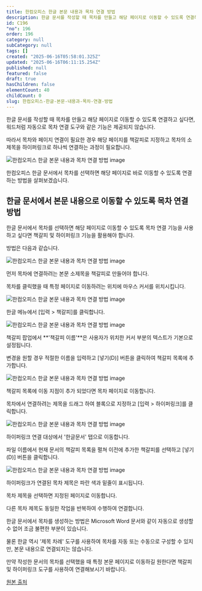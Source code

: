 ```yaml
---
title: 한컴오피스 한글 본문 내용과 목차 연결 방법
description: 한글 문서를 작성할 때 목차를 만들고 해당 페이지로 이동할 수 있도록 연결하고 싶다면, 워드처럼 자동으로 목차 연결 도구와 같은 기능은 제공되지 않습니다.
id: C196
"no": 196
order: 196
category: null
subCategory: null
tags: []
created: "2025-06-16T05:58:01.325Z"
updated: "2025-06-16T06:11:15.254Z"
published: null
featured: false
draft: true
hasChildren: false
elementCount: 40
childCount: 0
slug: 한컴오피스-한글-본문-내용과-목차-연결-방법
---
```


한글 문서를 작성할 때 목차를 만들고 해당 페이지로 이동할 수 있도록 연결하고 싶다면, 워드처럼 자동으로 목차 연결 도구와 같은 기능은 제공되지 않습니다.

따라서 목차와 페이지 연결이 필요한 경우 해당 페이지를 책갈피로 지정하고 목차의 소제목을 하이퍼링크로 하나씩 연결하는 과정이 필요합니다.



![한컴오피스 한글 본문 내용과 목차 연결 방법 image](https://image.lemoncloud.io/ecf0b24b-c10f-40b1-8d80-01102b8211cf)

한컴오피스 한글 문서에서 목차를 선택하면 해당 페이지로 바로 이동할 수 있도록 연결하는 방법을 살펴보겠습니다.



## 한글 문서에서 본문 내용으로 이동할 수 있도록 목차 연결 방법



한글 문서에서 목차를 선택하면 해당 페이지로 이동할 수 있도록 목차 연결 기능을 사용하고 싶다면  책갈피 및 하이퍼링크 기능을 활용해야 합니다. 

방법은 다음과 같습니다.

![한컴오피스 한글 본문 내용과 목차 연결 방법 image](https://image.lemoncloud.io/2ea79428-6ecb-410b-b937-d49bbf526c13)

먼저 목차에 연결하려는 본문 소제목을 책갈피로 만들어야 합니다.

목차를 클릭했을 때 특정 페이지로 이동하려는 위치에 마우스 커서를 위치시킵니다.



![한컴오피스 한글 본문 내용과 목차 연결 방법 image](https://image.lemoncloud.io/c5617b7b-8062-43d1-89b3-0ae249c6164d)

한글 메뉴에서 [입력 > 책갈피]를 클릭합니다.



![한컴오피스 한글 본문 내용과 목차 연결 방법 image](https://image.lemoncloud.io/c316f5f0-efe1-4c24-87ed-8c20db4e3b75)

 책갈피 팝업에서 **'책갈피 이름'**은 사용자가 위치한 커서 부분의 텍스트가 기본으로 설정됩니다.

변경을 원할 경우 적절한 이름을 입력하고 [넣기(D)] 버튼을 클릭하여 책갈피 목록에 추가합니다.



![한컴오피스 한글 본문 내용과 목차 연결 방법 image](https://image.lemoncloud.io/91eacf49-d37d-4c49-a18f-08c3b1a72425)

책갈피 목록에 이동 지점이 추가 되었다면 목차 페이지로 이동합니다.

목차에서 연결하려는 제목을 드래그 하여 블록으로 지정하고 [입력 > 하이퍼링크]를 클릭합니다.



![한컴오피스 한글 본문 내용과 목차 연결 방법 image](https://image.lemoncloud.io/42c298dd-d7e2-4507-939b-8eafb0088860)

하이퍼링크 연결 대상에서 '한글문서' 탭으로 이동합니다.

파일 이름에서 현재 문서의 책갈피 목록을 펼쳐 이전에 추가한 책갈피를 선택하고 [넣기(D)] 버튼을 클릭합니다.



![한컴오피스 한글 본문 내용과 목차 연결 방법 image](https://image.lemoncloud.io/10d38322-7098-437e-ab91-ea99df6f1ca6)

하이퍼링크가 연결된 목차 제목은 파란 색과 밑줄이 표시됩니다. 

목차 제목을 선택하면 지정된 페이지로 이동합니다.

다른 목차 제목도 동일한 작업을 반복하여 수행하여 연결합니다.



한글 문서에서 목차를 생성하는 방법은 Microsoft Word 문서와 같이 자동으로 생성할 수 없어 조금 불편한 부분이 있습니다.

물론 한글 역시 '제목 차례' 도구를 사용하여 목차를 자동 또는 수동으로 구성할 수 있지만, 본문 내용으로 연결되지는 않습니다.

만약 작성한 문서의 목차를 선택했을 때 특정 본문 페이지로 이동하길 원한다면 책갈피 및 하이퍼링크 도구를 사용하여 연결해보시기 바랍니다.



[원본 출처](https://geekorea.com/create-link-table-of-contents-in-hwp)
